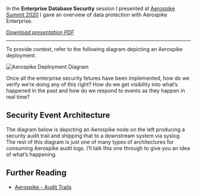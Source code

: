 In the **Enterprise Database Security** session I presented at [Aerospike Summit 2020](https://www.aerospike.com/summit/) I gave an overview of data protection with Aerospike Enterprise.

_[Download presentation PDF](https://cdn.carrick.tech/micahcarrick-posts/aerospike-summit20-enterprise-database-security/Aerospike%20Summit%202020%20-%20Enterprise%20Database%20Security.pdf)_

***


To provide context, refer to the following diagram depicting an Aerospike deployment.

![Aerospike Deployment Diagram](https://cdn.carrick.tech/micahcarrick-posts/aerospike-summit20-enterprise-database-security/aerospike-security-event-audit-deployment.png)

Once all the enterprise security fetures have been implemented, how do we verify we’re doing any of this right? How do we get visibility into what’s happened in the past and how do we respond to events as they happen in real time?

## Security Event Architecture

The diagram below is depicting an Aerospike node on the left producing a security audit trail and shipping that to a downstream system via syslog. The rest of this diagram is just one of many types of architectures for consuming Aerospike audit logs. I’ll talk this one through to give you an idea of what’s happening.





## Further Reading

* [Aerospike - Audit Trails](https://www.aerospike.com/docs/operations/configure/security/access-control/index.html#audit-trails)
